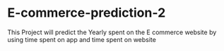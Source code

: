# E-commerce-prediction-2
This Project will predict the Yearly spent on the E commerce website by using time spent on app and time spent on website
